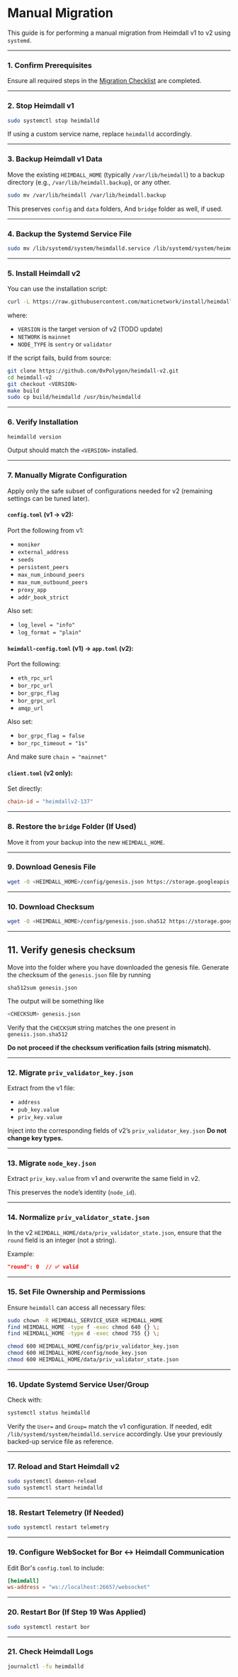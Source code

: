 # Manual Migration

This guide is for performing a manual migration from Heimdall v1 to v2 using `systemd`.

---

### 1. Confirm Prerequisites

Ensure all required steps in the [Migration Checklist](../systemd/1-MIGRATION-CHECKLIST.md) are completed.

---

### 2. Stop Heimdall v1

```bash
sudo systemctl stop heimdalld
````

If using a custom service name, replace `heimdalld` accordingly.

---

### 3. Backup Heimdall v1 Data

Move the existing `HEIMDALL_HOME` (typically `/var/lib/heimdall`)
to a backup directory (e.g., `/var/lib/heimdall.backup`), or any other.

```bash
sudo mv /var/lib/heimdall /var/lib/heimdall.backup
```

This preserves `config` and `data` folders, And `bridge` folder as well, if used.

---

### 4. Backup the Systemd Service File

```bash
sudo mv /lib/systemd/system/heimdalld.service /lib/systemd/system/heimdalld.service.backup
```

---

### 5. Install Heimdall v2

You can use the installation script:

```bash
curl -L https://raw.githubusercontent.com/maticnetwork/install/heimdall-v2/heimdall-v2.sh | sudo bash -s -- <VERSION> <NETWORK> <NODE_TYPE>
```
where: 
- `VERSION` is the target version of v2 (TODO update)
- `NETWORK` is `mainnet` 
- `NODE_TYPE` is `sentry` or `validator`

If the script fails, build from source:
```bash
git clone https://github.com/0xPolygon/heimdall-v2.git
cd heimdall-v2
git checkout <VERSION>
make build
sudo cp build/heimdalld /usr/bin/heimdalld
```

---

### 6. Verify Installation

```bash
heimdalld version
```

Output should match the `<VERSION>` installed.

---

### 7. Manually Migrate Configuration

Apply only the safe subset of configurations needed for v2 (remaining settings can be tuned later).

#### `config.toml` (v1 → v2):

Port the following from v1:

* `moniker`
* `external_address`
* `seeds`
* `persistent_peers`
* `max_num_inbound_peers`
* `max_num_outbound_peers`
* `proxy_app`
* `addr_book_strict`

Also set:

* `log_level = "info"`
* `log_format = "plain"`

#### `heimdall-config.toml` (v1) → `app.toml` (v2):

Port the following:

* `eth_rpc_url`
* `bor_rpc_url`
* `bor_grpc_flag`
* `bor_grpc_url`
* `amqp_url`

Also set:

* `bor_grpc_flag = false`
* `bor_rpc_timeout = "1s"`

And make sure `chain = "mainnet"`

#### `client.toml` (v2 only):

Set directly:

```toml
chain-id = "heimdallv2-137"
```

---

### 8. Restore the `bridge` Folder (If Used)

Move it from your backup into the new `HEIMDALL_HOME`.

---

### 9. Download Genesis File

```bash
wget -O <HEIMDALL_HOME>/config/genesis.json https://storage.googleapis.com/mainnet-heimdallv2-genesis/migrated_dump-genesis.json
```

---

### 10. Download Checksum

```bash
wget -O <HEIMDALL_HOME>/config/genesis.json.sha512 https://storage.googleapis.com/mainnet-heimdallv2-genesis/migrated_dump-genesis.json.sha512
```

---

## 11. Verify genesis checksum

Move into the folder where you have downloaded the genesis file.
Generate the checksum of the `genesis.json` file by running

```
sha512sum genesis.json
```

The output will be something like
```bash
<CHECKSUM> genesis.json
```

Verify that the `CHECKSUM` string matches the one present in `genesis.json.sha512`

**Do not proceed if the checksum verification fails (string mismatch).**

---

### 12. Migrate `priv_validator_key.json`

Extract from the v1 file:

* `address`
* `pub_key.value`
* `priv_key.value`

Inject into the corresponding fields of v2’s `priv_validator_key.json`
**Do not change key types.**

---

### 13. Migrate `node_key.json`

Extract `priv_key.value` from v1 and overwrite the same field in v2.

This preserves the node’s identity (`node_id`).

---

### 14. Normalize `priv_validator_state.json`

In the v2 `HEIMDALL_HOME/data/priv_validator_state.json`, ensure that the `round` field is an integer (not a string).

Example:

```json
"round": 0  // ✅ valid
```

---

### 15. Set File Ownership and Permissions

Ensure `heimdall` can access all necessary files:

```bash
sudo chown -R HEIMDALL_SERVICE_USER HEIMDALL_HOME
find HEIMDALL_HOME -type f -exec chmod 640 {} \;
find HEIMDALL_HOME -type d -exec chmod 755 {} \;

chmod 600 HEIMDALL_HOME/config/priv_validator_key.json
chmod 600 HEIMDALL_HOME/config/node_key.json
chmod 600 HEIMDALL_HOME/data/priv_validator_state.json
```

---

### 16. Update Systemd Service User/Group

Check with:

```bash
systemctl status heimdalld
```

Verify the `User=` and `Group=` match the v1 configuration.
If needed, edit `/lib/systemd/system/heimdalld.service` accordingly.
Use your previously backed-up service file as reference.

---

### 17. Reload and Start Heimdall v2

```bash
sudo systemctl daemon-reload
sudo systemctl start heimdalld
```

---

### 18. Restart Telemetry (If Needed)

```bash
sudo systemctl restart telemetry
```

---

### 19. Configure WebSocket for Bor ↔ Heimdall Communication

Edit Bor's `config.toml` to include:

```toml
[heimdall]
ws-address = "ws://localhost:26657/websocket"
```

---

### 20. Restart Bor (If Step 19 Was Applied)

```bash
sudo systemctl restart bor
```

---

### 21. Check Heimdall Logs

```bash
journalctl -fu heimdalld
```
